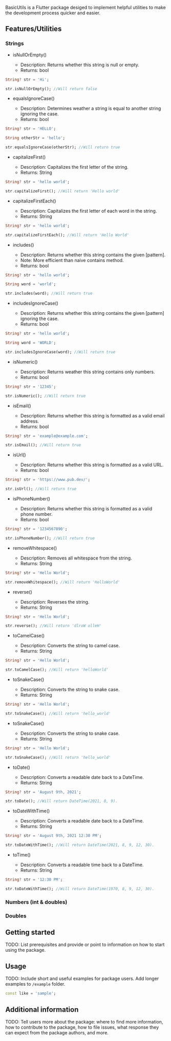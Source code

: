 <!--
This README describes the package. If you publish this package to pub.dev,
this README's contents appear on the landing page for your package.

For information about how to write a good package README, see the guide for
[writing package pages](https://dart.dev/tools/pub/writing-package-pages).

For general information about developing packages, see the Dart guide for
[creating packages](https://dart.dev/guides/libraries/create-packages)
and the Flutter guide for
[developing packages and plugins](https://flutter.dev/to/develop-packages).
-->

BasicUtils is a Flutter package desiged to implement helpful utilities to make the development process quicker and easier.

## Features/Utilities

<h3>Strings</h3>

- isNullOrEmpty()

  - Description: Returns whether this string is null or empty.
  - Returns: bool

```dart
String? str = 'Hi';

str.isNullOrEmpty(); //Will return false
```

- equalsIgnoreCase()

  - Description: Determines weather a string is equal to another string ignoring the case.
  - Returns: bool

```dart
String? str = 'HELLO';

String otherStr = 'hello';

str.equalsIgnoreCase(otherStr); //Will return true
```

- capitalizeFirst()

  - Description: Capitalizes the first letter of the string.
  - Returns: String

```dart
String? str = 'hello world';

str.capitalizeFirst(); //Will return 'Hello world'
```

- capitalizeFirstEach()

  - Description: Capitalizes the first letter of each word in the string.
  - Returns: String

```dart
String? str = 'hello world';

str.capitalizeFirstEach(); //Will return 'Hello World'
```

- includes()

  - Description: Returns whether this string contains the given [pattern].
  - Note: More efficient than naive contains method.
  - Returns: bool

```dart
String? str = 'hello world';

String word = 'world';

str.includes(word); //Will return true
```

- includesIgnoreCase()

  - Description: Returns whether this string contains the given [pattern] ignoring the case.
  - Returns: bool

```dart
String? str = 'hello world';

String word = 'WORLD';

str.includesIgnoreCase(word); //Will return true
```

- isNumeric()

  - Description: Returns weather this string contains only numbers.
  - Returns: bool

```dart
String? str = '12345';

str.isNumeric(); //Will return true
```

- isEmail()

  - Description: Returns whether this string is formatted as a valid email address.
  - Returns: bool

```dart
String? str = 'example@example.com';

str.isEmail(); //Will return true
```

- isUrl()

  - Description: Returns whether this string is formatted as a valid URL.
  - Returns: bool

```dart
String? str = 'https://www.pub.dev/';

str.isUrl(); //Will return true
```

- isPhoneNumber()

  - Description: Returns whether this string is formatted as a valid phone number.
  - Returns: bool

```dart
String? str = '1234567890';

str.isPhoneNumber(); //Will return true
```

- removeWhitespace()

  - Description: Removes all whitespace from the string.
  - Returns: String

```dart
String? str = 'Hello World';

str.removeWhitespace(); //Will return 'HelloWorld'
```

- reverse()

  - Description: Reverses the string.
  - Returns: String

```dart
String? str = 'Hello World';

str.reverse(); //Will return 'dlroW olleH'
```

- toCamelCase()

  - Description: Converts the string to camel case.
  - Returns: String

```dart
String? str = 'Hello World';

str.toCamelCase(); //Will return 'helloWorld'
```

- toSnakeCase()

  - Description: Converts the string to snake case.
  - Returns: String

```dart
String? str = 'Hello World';

str.toSnakeCase(); //Will return 'hello_world'
```

- toSnakeCase()

  - Description: Converts the string to snake case.
  - Returns: String

```dart
String? str = 'Hello World';

str.toSnakeCase(); //Will return 'hello_world'
```

- toDate()

  - Description: Converts a readable date back to a DateTime.
  - Returns: String

```dart
String? str = 'August 9th, 2021';

str.toDate(); //Will return DateTime(2021, 8, 9).
```

- toDateWithTime()

  - Description: Converts a readable date back to a DateTime.
  - Returns: String

```dart
String? str = 'August 9th, 2021 12:30 PM';

str.toDateWithTime(); //Will return DateTime(2021, 8, 9, 12, 30).
```

- toTime()

  - Description: Converts a readable time back to a DateTime.
  - Returns: String

```dart
String? str = '12:30 PM';

str.toDateWithTime(); //Will return DateTime(1970, 8, 9, 12, 30).
```

<h3>Numbers (int & doubles)</h3>

<h3>Doubles</h3>

## Getting started

TODO: List prerequisites and provide or point to information on how to
start using the package.

## Usage

TODO: Include short and useful examples for package users. Add longer examples
to `/example` folder.

```dart
const like = 'sample';
```

## Additional information

TODO: Tell users more about the package: where to find more information, how to
contribute to the package, how to file issues, what response they can expect
from the package authors, and more.
